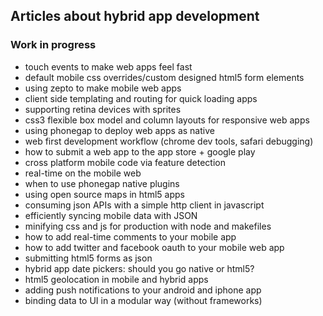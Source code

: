 ## Articles about hybrid app development

### Work in progress

- touch events to make web apps feel fast
- default mobile css overrides/custom designed html5 form elements
- using zepto to make mobile web apps
- client side templating and routing for quick loading apps
- supporting retina devices with sprites
- css3 flexible box model and column layouts for responsive web apps
- using phonegap to deploy web apps as native
- web first development workflow (chrome dev tools, safari debugging)
- how to submit a web app to the app store + google play
- cross platform mobile code via feature detection
- real-time on the mobile web
- when to use phonegap native plugins
- using open source maps in html5 apps
- consuming json APIs with a simple http client in javascript
- efficiently syncing mobile data with JSON
- minifying css and js for production with node and makefiles
- how to add real-time comments to your mobile app
- how to add twitter and facebook oauth to your mobile web app
- submitting html5 forms as json
- hybrid app date pickers: should you go native or html5?
- html5 geolocation in mobile and hybrid apps
- adding push notifications to your android and iphone app
- binding data to UI in a modular way (without frameworks)